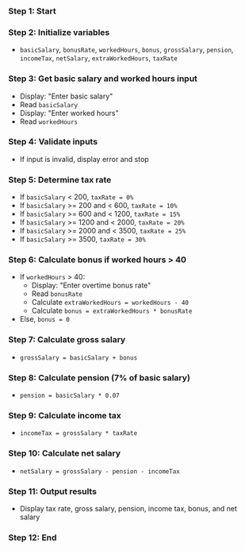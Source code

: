 ### Step 1: Start

### Step 2: Initialize variables
- `basicSalary`, `bonusRate`, `workedHours`, `bonus`, `grossSalary`, `pension`, `incomeTax`, `netSalary`, `extraWorkedHours`, `taxRate`

### Step 3: Get basic salary and worked hours input
- Display: "Enter basic salary"
- Read `basicSalary`
- Display: "Enter worked hours"
- Read `workedHours`

### Step 4: Validate inputs
- If input is invalid, display error and stop

### Step 5: Determine tax rate
- If `basicSalary` < 200, `taxRate = 0%`
- If `basicSalary` >= 200 and < 600, `taxRate = 10%`
- If `basicSalary` >= 600 and < 1200, `taxRate = 15%`
- If `basicSalary` >= 1200 and < 2000, `taxRate = 20%`
- If `basicSalary` >= 2000 and < 3500, `taxRate = 25%`
- If `basicSalary` >= 3500, `taxRate = 30%`

### Step 6: Calculate bonus if worked hours > 40
- If `workedHours` > 40:
  - Display: "Enter overtime bonus rate"
  - Read `bonusRate`
  - Calculate `extraWorkedHours = workedHours - 40`
  - Calculate `bonus = extraWorkedHours * bonusRate`
- Else, `bonus = 0`

### Step 7: Calculate gross salary
- `grossSalary = basicSalary + bonus`

### Step 8: Calculate pension (7% of basic salary)
- `pension = basicSalary * 0.07`

### Step 9: Calculate income tax
- `incomeTax = grossSalary * taxRate`

### Step 10: Calculate net salary
- `netSalary = grossSalary - pension - incomeTax`

### Step 11: Output results
- Display tax rate, gross salary, pension, income tax, bonus, and net salary

### Step 12: End
